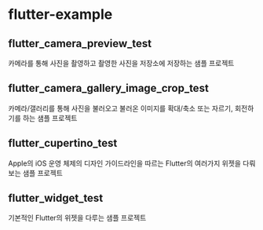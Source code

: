 # flutter-example

## flutter_camera_preview_test
카메라를 통해 사진을 촬영하고
촬영한 사진을 저장소에 저장하는 샘플 프로젝트

## flutter_camera_gallery_image_crop_test
카메라/갤러리를 통해 사진을 불러오고
불러온 이미지를 확대/축소 또는 자르기, 회전하기를 하는 샘플 프로젝트

## flutter_cupertino_test
Apple의 iOS 운영 체제의 디자인 가이드라인을 따르는 Flutter의 여러가지 위젯을 다뤄보는 샘플 프로젝트

## flutter_widget_test
기본적인 Flutter의 위젯을 다루는 샘플 프로젝트
